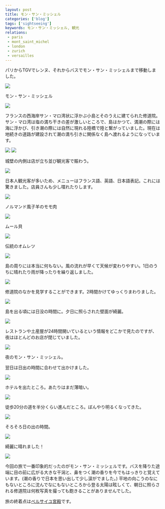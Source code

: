 ```yaml
---
layout: post
title: モン・サン・ミッシェル
categories: ['blog']
tags: ['sightseeing']
keywords: モン・サン・ミッシェル, 観光
relations:
 - paris
 - mont_saint_michel
 - london
 - zurich
 - versailles
---
```


パリからTGVでレンヌ、それからバスでモン・サン・ミッシェルまで移動しました。

<img src="/img/blog_msm01.jpg" class="image-on-frame image-fade">

<p class="injection-center">モン・サン・ミッシェル</p>

<img src="/img/blog_msm02.jpg" class="image-on-frame image-fade">

フランスの西海岸サン・マロ湾状に浮かぶ小島とそのうえに建てられた修道院。サン・マロ湾は塩の満ち干きの差が激しいところで、島はかつて、満潮の際には海に浮かび、引き潮の際には自然に現れる陸橋で陸と繋がっていました。現在は地続きの道路が建設されて潮の満ち引きに関係なく島へ渡れるようになっています。

<img src="/img/blog_msm03.jpg" class="image-on-frame image-fade">


<img src="/img/blog_msm04.jpg" class="image-on-frame-small image-fade">

城壁の内側は店が立ち並び観光客で賑わう。

<img src="/img/blog_msm11.jpg" class="image-on-frame image-fade">

日本人観光客が多いため、メニューはフランス語、英語、日本語表記。これには驚きました。店員さんも少し喋れたりします。

<img src="/img/blog_msm12.jpg" class="image-on-frame image-fade">

ノルマンド風子羊のモモ肉

<img src="/img/blog_msm13.jpg" class="image-on-frame image-fade">

ムール貝

<img src="/img/blog_msm14.jpg" class="image-on-frame image-fade">

伝統のオムレツ

<img src="/img/blog_msm05.jpg" class="image-on-frame image-fade">

島の周りには本当に何もない。風の流れが早くて天候が変わりやすい。1日のうちに晴れたり雨が降ったりを繰り返しました。

<img src="/img/blog_msm07.jpg" class="image-on-frame-small image-fade">

修道院のなかを見学することができます。2時間かけてゆっくりまわりました。

<img src="/img/blog_msm21.jpg" class="image-on-frame image-fade">

島を出る頃には日没の時間に。夕日に照らされた壁面が綺麗。

<img src="/img/blog_msm22.jpg" class="image-on-frame image-fade">

レストランや土産屋が24時間開いているという情報をどこかで見たのですが、夜はほとんどのお店が閉じていました。

<img src="/img/blog_msm23.jpg" class="image-on-frame image-fade">

夜のモン・サン・ミッシェル。

翌日は日出の時間に合わせて出かけました。

<img src="/img/blog_msm31.jpg" class="image-on-frame image-fade">

ホテルを出たところ。あたりはまだ薄暗い。

<img src="/img/blog_msm32.jpg" class="image-on-frame image-fade">

徒歩20分の道を半分くらい進んだところ。ぼんやり明るくなってきた。

<img src="/img/blog_msm33.jpg" class="image-on-frame image-fade">

そろそろ日の出の時間。

<img src="/img/blog_msm34.jpg" class="image-on-frame image-fade">

綺麗に晴れました！

<img src="/img/blog_msm35.jpg" class="image-on-frame image-fade">

今回の旅で一番印象的だったのがモン・サン・ミッシェルです。バスを降りた途端に目の前に広がる大きな干潟と、鼻をつく潮の香りを今でもはっきりと覚えています。(潮の香りで日本を思い出して少し涙がでました。) 平地の向こうのなにもないところに沈んでなにもないところから登る太陽は眩しくて、朝日に照らされる修道院は何枚写真を撮っても飽きることがありませんでした。

旅の終着点は[ベルサイユ宮殿](/jp/posts/versailles/)です。
